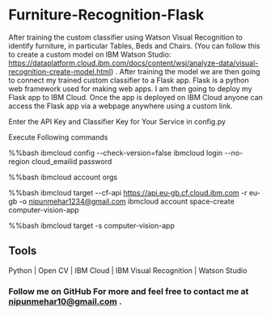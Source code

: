 # Furniture-Recognition-Flask
After training the custom classifier using Watson Visual Recognition to identify furniture, 
in particular Tables, Beds and Chairs. (You can follow this to create a custom model on IBM Watson Studio: https://dataplatform.cloud.ibm.com/docs/content/wsj/analyze-data/visual-recognition-create-model.html) . After training the model we are then going to connect my trained custom classifier to a Flask app. Flask is a python web framework used for making web apps. 
I am then going to deploy my Flask app to IBM Cloud. Once the app is deployed on IBM Cloud anyone can 
access the Flask app via a webpage anywhere using a custom link.

Enter the API Key and Classifier Key for Your Service  in config.py

Execute Following commands

%%bash
ibmcloud config --check-version=false
ibmcloud login --no-region
cloud_emailid
password

%%bash
ibmcloud account orgs

%%bash
ibmcloud target --cf-api https://api.eu-gb.cf.cloud.ibm.com -r eu-gb -o nipunmehar1234@gmail.com
ibmcloud account space-create computer-vision-app


%%bash
ibmcloud target -s computer-vision-app

## Tools
Python |
Open CV |
IBM Cloud |
IBM Visual Recognition |
Watson Studio


### Follow me on GitHub For more and feel free to contact me at nipunmehar10@gmail.com .
